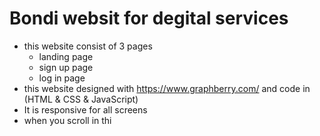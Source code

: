 # Bondi websit for degital services
- this website consist of 3 pages 
  -  landing page
  -  sign up page
  -  log in page
- this website designed with https://www.graphberry.com/ and code in (HTML & CSS & JavaScript)
- It is responsive for all screens 
- when you scroll in thi
